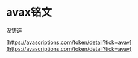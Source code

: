 # avax铭文

没铸造

[https://avascriptions.com/token/detail?tick=avav](https://avascriptions.com/token/detail?tick=avav)
